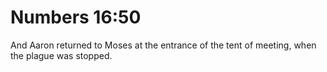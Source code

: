 # Numbers 16:50

And Aaron returned to Moses at the entrance of the tent of meeting, when the plague was stopped.
